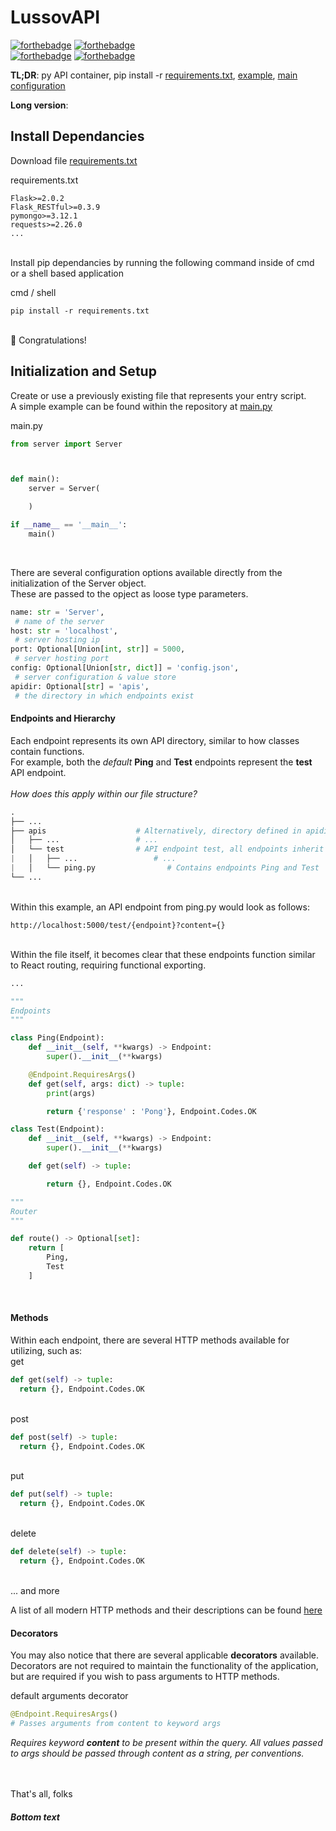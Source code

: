 # LussovAPI 
[![forthebadge](https://forthebadge.com/images/badges/built-with-grammas-recipe.svg)](https://forthebadge.com) 
[![forthebadge](https://forthebadge.com/images/badges/built-by-developers.svg)](https://forthebadge.com) <br>
[![forthebadge](https://forthebadge.com/images/badges/as-seen-on-tv.svg)](https://forthebadge.com)
[![forthebadge](https://forthebadge.com/images/badges/kinda-sfw.svg)](https://forthebadge.com) <br>

**TL;DR**: py API container, pip install -r [requirements.txt](./requirements.txt), [example](./apis/test/ping.py), [main configuration](./main.py)

**Long version**:

## Install Dependancies

Download file [requirements.txt](./requirements.txt) <br>

requirements.txt
```
Flask>=2.0.2
Flask_RESTful>=0.3.9
pymongo>=3.12.1
requests>=2.26.0
...
```
<br>
Install pip dependancies by running the following command inside of cmd or a shell based application <br>

cmd / shell
```
pip install -r requirements.txt
```
<br>
🎉 Congratulations!

## Initialization and Setup

Create or use a previously existing file that represents your entry script. <br>
A simple example can be found within the repository at [main.py](./main.py) <br>

main.py
``` python
from server import Server



def main():
    server = Server(

    )

if __name__ == '__main__':
    main()
``` 
<br>

There are several configuration options available directly from the initialization of the Server object. <br>
These are passed to the opject as loose type parameters. <br>

``` python
name: str = 'Server', 
 # name of the server
host: str = 'localhost', 
 # server hosting ip
port: Optional[Union[int, str]] = 5000,
 # server hosting port
config: Optional[Union[str, dict]] = 'config.json', 
 # server configuration & value store
apidir: Optional[str] = 'apis',
 # the directory in which endpoints exist
```

#### Endpoints and Hierarchy

Each endpoint represents its own API directory, similar to how classes contain functions. <br>
For example, both the *default* **Ping** and **Test** endpoints represent the **test** API endpoint. <br><br>
*How does this apply within our file structure?* <br>

``` python
.
├── ...
├── apis                    # Alternatively, directory defined in apidir
│   ├── ...                 # ...
│   └── test                # API endpoint test, all endpoints inherit prefix
|   │   ├── ...                 # ...
|   │   └── ping.py                # Contains endpoints Ping and Test
└── ...
```
<br>
Within this example, an API endpoint from ping.py would look as follows: <br>

```
http://localhost:5000/test/{endpoint}?content={}
```
<br>
Within the file itself, it becomes clear that these endpoints function similar to React routing, requiring functional exporting.
<br>

``` python
...

""" 
Endpoints
"""

class Ping(Endpoint):
    def __init__(self, **kwargs) -> Endpoint:
        super().__init__(**kwargs)

    @Endpoint.RequiresArgs()
    def get(self, args: dict) -> tuple:
        print(args)

        return {'response' : 'Pong'}, Endpoint.Codes.OK

class Test(Endpoint):
    def __init__(self, **kwargs) -> Endpoint:
        super().__init__(**kwargs)

    def get(self) -> tuple:

        return {}, Endpoint.Codes.OK

"""
Router
"""

def route() -> Optional[set]:
    return [
        Ping,
        Test
    ]
```
<br>

#### Methods <br>

Within each endpoint, there are several HTTP methods available for utilizing, such as:
<br>get
``` python
def get(self) -> tuple:
  return {}, Endpoint.Codes.OK
```
<br>post
``` python
def post(self) -> tuple:
  return {}, Endpoint.Codes.OK
```
<br>put
``` python
def put(self) -> tuple:
  return {}, Endpoint.Codes.OK
```
<br>delete
``` python
def delete(self) -> tuple:
  return {}, Endpoint.Codes.OK
```
<br>... and more <br>

A list of all modern HTTP methods and their descriptions can be found [here](https://developer.mozilla.org/en-US/docs/Web/HTTP/Methods)<br>

#### Decorators <br>

You may also notice that there are several applicable **decorators** available.<br>
Decorators are not required to maintain the functionality of the application, but are required if you wish to pass arguments to HTTP methods.<br>

default arguments decorator
``` python
@Endpoint.RequiresArgs()
# Passes arguments from content to keyword args
```
*Requires keyword **content** to be present within the query. All values passed to args should be passed through content as a string, per conventions.*
<br>





<br><br>
That's all, folks
##### Bottom text
